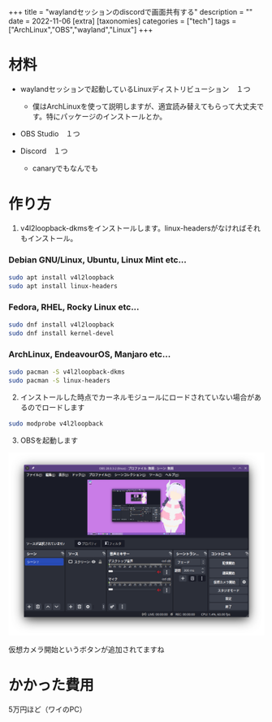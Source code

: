 +++
title = "waylandセッションのdiscordで画面共有する"
description = ""
date = 2022-11-06
[extra]
[taxonomies]
categories = ["tech"]
tags = ["ArchLinux","OBS","wayland","Linux"]
+++

# 材料
- waylandセッションで起動しているLinuxディストリビューション　１つ
    - 僕はArchLinuxを使って説明しますが、適宜読み替えてもらって大丈夫です。特にパッケージのインストールとか。

- OBS Studio　１つ

- Discord　１つ
    - canaryでもなんでも

# 作り方

1. v4l2loopback-dkmsをインストールします。linux-headersがなければそれもインストール。

### Debian GNU/Linux, Ubuntu, Linux Mint etc...

```bash
sudo apt install v4l2loopback
sudo apt install linux-headers
```

### Fedora, RHEL, Rocky Linux etc...

```bash
sudo dnf install v4l2loopback
sudo dnf install kernel-devel
```
### ArchLinux, EndeavourOS, Manjaro etc...

```bash
sudo pacman -S v4l2loopback-dkms
sudo pacman -S linux-headers
```

2. インストールした時点でカーネルモジュールにロードされていない場合があるのでロードします

```bash
sudo modprobe v4l2loopback
```

3. OBSを起動します

![ALL](vscreen.png)

仮想カメラ開始というボタンが追加されてますね


# かかった費用

5万円ほど（ワイのPC）
